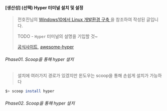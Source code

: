 #### [생산성] (선택) Hyper 터미널 설치 및 설정

> 전호진님의 [Windows10에서 Linux 개발환경 구축 ](https://crynut84.github.io/2018/01/10/building-dev-env-using-wsl/)을 참조하여 작성된 글입니다.
>
> TODO - `Hyper` 터미널의 설명을 기입할 것~
>
> [공식사이트](https://hyper.is/), [awesome-hyper](https://github.com/bnb/awesome-hyper)



###### Phase01. Scoop을 통해 hyper 설치

> 설치에 여러가지 경로가 있겠지만 윈도우는 scoop을 통해 손쉽게 설치가 가능하다

```bash
$> scoop install hyper
```



###### Phase02. Scoop을 통해 hyper 설치

